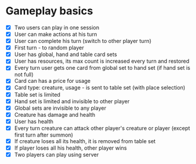 # Gameplay basics

- [x] Two users can play in one session
- [x] User can make actions at his turn
- [x] User can complete his turn (switch to other player turn)
- [x] First turn - to random player
- [x] User has global, hand and table card sets
- [x] User has resources, its max count is increased every turn and restored
- [x] Every turn user gets one card from global set to hand set (if hand set is not full)
- [x] Card can has a price for usage
- [x] Card type: creature, usage - is sent to table set (with place selection)
- [x] Table set is limited
- [x] Hand set is limited and invisible to other player
- [x] Global sets are invisible to any player
- [x] Creature has damage and health
- [x] User has health
- [x] Every turn creature can attack other player's creature or player (except first turn after summon)
- [x] If creature loses all its health, it is removed from table set
- [x] If player loses all his health, other player wins
- [x] Two players can play using server
